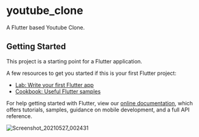 
# youtube_clone

A Flutter based Youtube Clone.

## Getting Started

This project is a starting point for a Flutter application.

A few resources to get you started if this is your first Flutter project:

- [Lab: Write your first Flutter app](https://flutter.dev/docs/get-started/codelab)
- [Cookbook: Useful Flutter samples](https://flutter.dev/docs/cookbook)

For help getting started with Flutter, view our
[online documentation](https://flutter.dev/docs), which offers tutorials,
samples, guidance on mobile development, and a full API reference.


![Screenshot_20210527_002431](https://user-images.githubusercontent.com/39085540/119715883-21fa2680-be82-11eb-853d-bd15f3d3aa1a.png)
